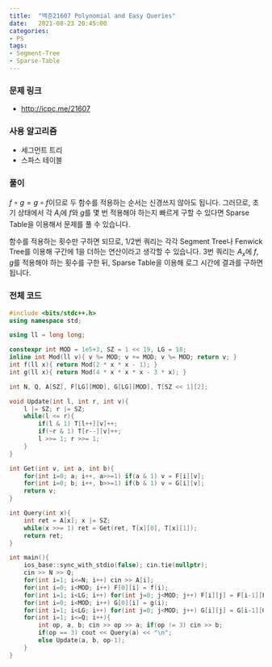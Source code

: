 ```yaml
---
title:  "백준21607 Polynomial and Easy Queries"
date:   2021-08-23 20:45:00
categories:
- PS
tags:
- Segment-Tree
- Sparse-Table
---
```


### 문제 링크
* http://icpc.me/21607

### 사용 알고리즘
* 세그먼트 트리
* 스파스 테이블

### 풀이
$f\circ g = g\circ f$이므로 두 함수를 적용하는 순서는 신경쓰지 않아도 됩니다. 그러므로, 초기 상태에서 각 $A_i$에 $f$와 $g$를 몇 번 적용해야 하는지 빠르게 구할 수 있다면 Sparse Table을 이용해서 문제를 풀 수 있습니다.

함수를 적용하는 횟수만 구하면 되므로, 1/2번 쿼리는 각각 Segment Tree나 Fenwick Tree를 이용해 구간에 1을 더하는 연산이라고 생각할 수 있습니다. 3번 쿼리는 $A_x$에 $f$, $g$를 적용해야 하는 횟수를 구한 뒤, Sparse Table을 이용해 로그 시간에 결과를 구하면 됩니다.

### 전체 코드
```cpp
#include <bits/stdc++.h>
using namespace std;

using ll = long long;

constexpr int MOD = 1e5+3, SZ = 1 << 19, LG = 18;
inline int Mod(ll v){ v %= MOD; v += MOD; v %= MOD; return v; }
int f(ll x){ return Mod(2 * x * x - 1); }
int g(ll x){ return Mod(4 * x * x * x - 3 * x); }

int N, Q, A[SZ], F[LG][MOD], G[LG][MOD], T[SZ << 1][2];

void Update(int l, int r, int v){
    l |= SZ; r |= SZ;
    while(l <= r){
        if(l & 1) T[l++][v]++;
        if(~r & 1) T[r--][v]++;
        l >>= 1; r >>= 1;
    }
}

int Get(int v, int a, int b){
    for(int i=0; a; i++, a>>=1) if(a & 1) v = F[i][v];
    for(int i=0; b; i++, b>>=1) if(b & 1) v = G[i][v];
    return v;
}

int Query(int x){
    int ret = A[x]; x |= SZ;
    while(x >>= 1) ret = Get(ret, T[x][0], T[x][1]);
    return ret;
}

int main(){
    ios_base::sync_with_stdio(false); cin.tie(nullptr);
    cin >> N >> Q;
    for(int i=1; i<=N; i++) cin >> A[i];
    for(int i=0; i<MOD; i++) F[0][i] = f(i);
    for(int i=1; i<LG; i++) for(int j=0; j<MOD; j++) F[i][j] = F[i-1][F[i-1][j]];
    for(int i=0; i<MOD; i++) G[0][i] = g(i);
    for(int i=1; i<LG; i++) for(int j=0; j<MOD; j++) G[i][j] = G[i-1][G[i-1][j]];
    for(int i=1; i<=Q; i++){
        int op, a, b; cin >> op >> a; if(op != 3) cin >> b;
        if(op == 3) cout << Query(a) << "\n";
        else Update(a, b, op-1);
    }
}
```
